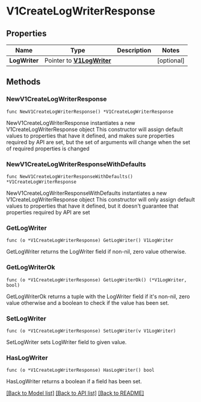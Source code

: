 # V1CreateLogWriterResponse

## Properties

Name | Type | Description | Notes
------------ | ------------- | ------------- | -------------
**LogWriter** | Pointer to [**V1LogWriter**](V1LogWriter.md) |  | [optional] 

## Methods

### NewV1CreateLogWriterResponse

`func NewV1CreateLogWriterResponse() *V1CreateLogWriterResponse`

NewV1CreateLogWriterResponse instantiates a new V1CreateLogWriterResponse object
This constructor will assign default values to properties that have it defined,
and makes sure properties required by API are set, but the set of arguments
will change when the set of required properties is changed

### NewV1CreateLogWriterResponseWithDefaults

`func NewV1CreateLogWriterResponseWithDefaults() *V1CreateLogWriterResponse`

NewV1CreateLogWriterResponseWithDefaults instantiates a new V1CreateLogWriterResponse object
This constructor will only assign default values to properties that have it defined,
but it doesn't guarantee that properties required by API are set

### GetLogWriter

`func (o *V1CreateLogWriterResponse) GetLogWriter() V1LogWriter`

GetLogWriter returns the LogWriter field if non-nil, zero value otherwise.

### GetLogWriterOk

`func (o *V1CreateLogWriterResponse) GetLogWriterOk() (*V1LogWriter, bool)`

GetLogWriterOk returns a tuple with the LogWriter field if it's non-nil, zero value otherwise
and a boolean to check if the value has been set.

### SetLogWriter

`func (o *V1CreateLogWriterResponse) SetLogWriter(v V1LogWriter)`

SetLogWriter sets LogWriter field to given value.

### HasLogWriter

`func (o *V1CreateLogWriterResponse) HasLogWriter() bool`

HasLogWriter returns a boolean if a field has been set.


[[Back to Model list]](../README.md#documentation-for-models) [[Back to API list]](../README.md#documentation-for-api-endpoints) [[Back to README]](../README.md)


